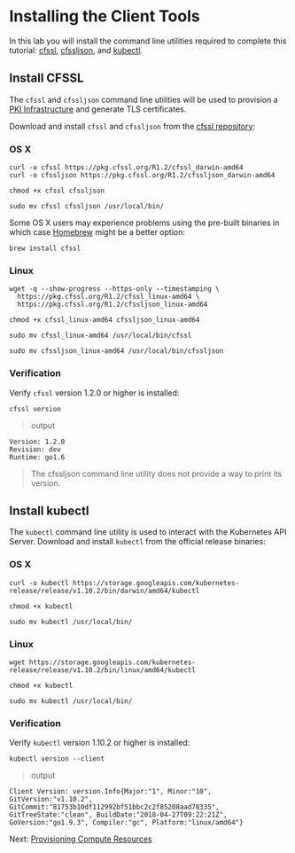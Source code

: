 # Installing the Client Tools

In this lab you will install the command line utilities required to complete this tutorial: [cfssl](https://github.com/cloudflare/cfssl), [cfssljson](https://github.com/cloudflare/cfssl), and [kubectl](https://kubernetes.io/docs/tasks/tools/install-kubectl).


## Install CFSSL

The `cfssl` and `cfssljson` command line utilities will be used to provision a [PKI Infrastructure](https://en.wikipedia.org/wiki/Public_key_infrastructure) and generate TLS certificates.

Download and install `cfssl` and `cfssljson` from the [cfssl repository](https://pkg.cfssl.org):

### OS X

```
curl -o cfssl https://pkg.cfssl.org/R1.2/cfssl_darwin-amd64
curl -o cfssljson https://pkg.cfssl.org/R1.2/cfssljson_darwin-amd64
```

```
chmod +x cfssl cfssljson
```

```
sudo mv cfssl cfssljson /usr/local/bin/
```

Some OS X users may experience problems using the pre-built binaries in which case [Homebrew](https://brew.sh) might be a better option:

```
brew install cfssl
```

### Linux

```
wget -q --show-progress --https-only --timestamping \
  https://pkg.cfssl.org/R1.2/cfssl_linux-amd64 \
  https://pkg.cfssl.org/R1.2/cfssljson_linux-amd64
```

```
chmod +x cfssl_linux-amd64 cfssljson_linux-amd64
```

```
sudo mv cfssl_linux-amd64 /usr/local/bin/cfssl
```

```
sudo mv cfssljson_linux-amd64 /usr/local/bin/cfssljson
```

### Verification

Verify `cfssl` version 1.2.0 or higher is installed:

```
cfssl version
```

> output

```
Version: 1.2.0
Revision: dev
Runtime: go1.6
```

> The cfssljson command line utility does not provide a way to print its version.

## Install kubectl

The `kubectl` command line utility is used to interact with the Kubernetes API Server. Download and install `kubectl` from the official release binaries:

### OS X

```
curl -o kubectl https://storage.googleapis.com/kubernetes-release/release/v1.10.2/bin/darwin/amd64/kubectl
```

```
chmod +x kubectl
```

```
sudo mv kubectl /usr/local/bin/
```

### Linux

```
wget https://storage.googleapis.com/kubernetes-release/release/v1.10.2/bin/linux/amd64/kubectl
```

```
chmod +x kubectl
```

```
sudo mv kubectl /usr/local/bin/
```

### Verification

Verify `kubectl` version 1.10.2 or higher is installed:

```
kubectl version --client
```

> output

```
Client Version: version.Info{Major:"1", Minor:"10", GitVersion:"v1.10.2", GitCommit:"81753b10df112992bf51bbc2c2f85208aad78335", GitTreeState:"clean", BuildDate:"2018-04-27T09:22:21Z", GoVersion:"go1.9.3", Compiler:"gc", Platform:"linux/amd64"}
```

Next: [Provisioning Compute Resources](03-compute-resources.md)
